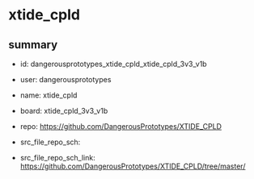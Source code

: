 # xtide_cpld
 
## summary 
* id: dangerousprototypes_xtide_cpld_xtide_cpld_3v3_v1b
* user: dangerousprototypes
* name: xtide_cpld
* board: xtide_cpld_3v3_v1b
* repo: https://github.com/DangerousPrototypes/XTIDE_CPLD



* src_file_repo_sch: 
* src_file_repo_sch_link: https://github.com/DangerousPrototypes/XTIDE_CPLD/tree/master/




